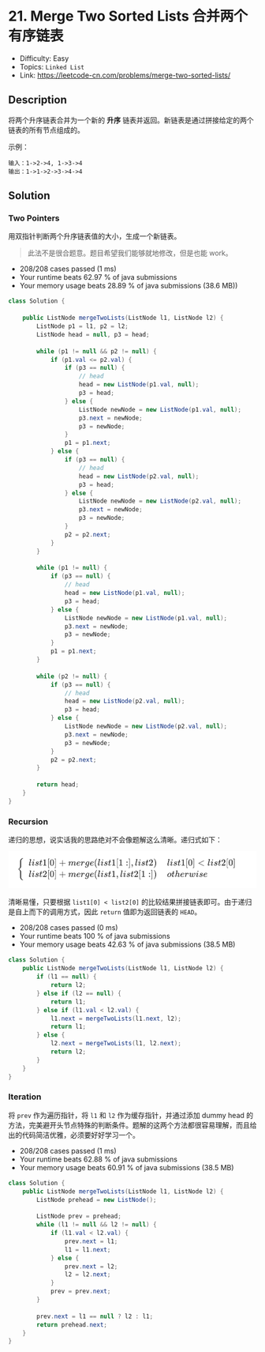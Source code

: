 # 21. Merge Two Sorted Lists 合并两个有序链表

- Difficulty: Easy
- Topics: `Linked List`
- Link: https://leetcode-cn.com/problems/merge-two-sorted-lists/

## Description

将两个升序链表合并为一个新的 **升序** 链表并返回。新链表是通过拼接给定的两个链表的所有节点组成的。 

示例：
```
输入：1->2->4, 1->3->4
输出：1->1->2->3->4->4
```

## Solution

### Two Pointers

用双指针判断两个升序链表值的大小，生成一个新链表。

> 此法不是很合题意。题目希望我们能够就地修改，但是也能 work。

- 208/208 cases passed (1 ms)
- Your runtime beats 62.97 % of java submissions
- Your memory usage beats 28.89 % of java submissions (38.6 MB))

```java
class Solution {

    public ListNode mergeTwoLists(ListNode l1, ListNode l2) {
        ListNode p1 = l1, p2 = l2;
        ListNode head = null, p3 = head;

        while (p1 != null && p2 != null) {
            if (p1.val <= p2.val) {
                if (p3 == null) {
                    // head
                    head = new ListNode(p1.val, null);
                    p3 = head;
                } else {
                    ListNode newNode = new ListNode(p1.val, null);
                    p3.next = newNode;
                    p3 = newNode;
                }
                p1 = p1.next;
            } else {
                if (p3 == null) {
                    // head
                    head = new ListNode(p2.val, null);
                    p3 = head;
                } else {
                    ListNode newNode = new ListNode(p2.val, null);
                    p3.next = newNode;
                    p3 = newNode;
                }
                p2 = p2.next;
            }
        }

        while (p1 != null) {
            if (p3 == null) {
                // head
                head = new ListNode(p1.val, null);
                p3 = head;
            } else {
                ListNode newNode = new ListNode(p1.val, null);
                p3.next = newNode;
                p3 = newNode;
            }
            p1 = p1.next;
        }

        while (p2 != null) {
            if (p3 == null) {
                // head
                head = new ListNode(p2.val, null);
                p3 = head;
            } else {
                ListNode newNode = new ListNode(p2.val, null);
                p3.next = newNode;
                p3 = newNode;
            }
            p2 = p2.next;
        }

        return head;
    }
}
```

### Recursion

递归的思想，说实话我的思路绝对不会像题解这么清晰。递归式如下：

![recursive-formula](.assets/21.%20Merge%20Two%20Sorted%20Lists%20%E5%90%88%E5%B9%B6%E4%B8%A4%E4%B8%AA%E6%9C%89%E5%BA%8F%E9%93%BE%E8%A1%A8/image-20200919125813232.png)

清晰易懂，只要根据 `list1[0] < list2[0]` 的比较结果拼接链表即可。由于递归是自上而下的调用方式，因此 `return` 值即为返回链表的 `HEAD`。

- 208/208 cases passed (0 ms)
- Your runtime beats 100 % of java submissions
- Your memory usage beats 42.63 % of java submissions (38.5 MB)

```java
class Solution {
    public ListNode mergeTwoLists(ListNode l1, ListNode l2) {
        if (l1 == null) {
            return l2;
        } else if (l2 == null) {
            return l1;
        } else if (l1.val < l2.val) {
            l1.next = mergeTwoLists(l1.next, l2);
            return l1;
        } else {
            l2.next = mergeTwoLists(l1, l2.next);
            return l2;
        }
    }
}
```

### Iteration

将 `prev` 作为遍历指针，将 `l1` 和 `l2` 作为缓存指针，并通过添加 dummy head 的方法，完美避开头节点特殊的判断条件。题解的这两个方法都很容易理解，而且给出的代码简洁优雅，必须要好好学习一个。

- 208/208 cases passed (1 ms)
- Your runtime beats 62.88 % of java submissions
- Your memory usage beats 60.91 % of java submissions (38.5 MB)

```java
class Solution {
    public ListNode mergeTwoLists(ListNode l1, ListNode l2) {
        ListNode prehead = new ListNode();
        
        ListNode prev = prehead;
        while (l1 != null && l2 != null) {
            if (l1.val < l2.val) {
                prev.next = l1;
                l1 = l1.next;
            } else {
                prev.next = l2;
                l2 = l2.next;
            }
            prev = prev.next;
        }

        prev.next = l1 == null ? l2 : l1;
        return prehead.next;
    }
}
```
